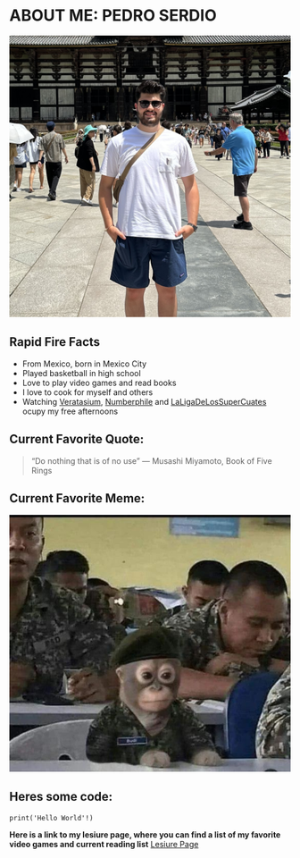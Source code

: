 # ABOUT ME: PEDRO SERDIO
![image](images/me.jpeg)

## Rapid Fire Facts
- From Mexico, born in Mexico City
- Played basketball in high school
- Love to play video games and read books
- I love to cook for myself and others
- Watching [Veratasium](https://www.youtube.com/@veritasium), [Numberphile](https://www.youtube.com/@numberphile) and [LaLigaDeLosSuperCuates](https://www.youtube.com/@LaLigaDeLosSuperCuates) ocupy my free afternoons

## Current Favorite Quote:
> “Do nothing that is of no use” ― Musashi Miyamoto, Book of Five Rings

## Current Favorite Meme:
![image](images/amry_monke.jpeg)

## Heres some code:
```
print('Hello World'!)
```

**Here is a link to my lesiure page, where you can find a list of my favorite video games and current reading list**
[Lesiure Page](lesiure_page.md)
